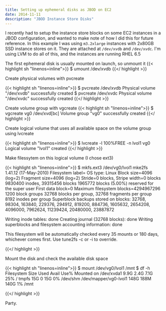 ```yaml
---
title: Setting up ephemeral disks as JBOD on EC2
date: 2014-11-11
description: "JBOD Instance Store Disks"
---
```


I recently had to setup the instance store blocks on some EC2 instances in a JBOD configuration, and wanted to make note of how I did this for future reference. In this example I was using <code>m3.2xlarge</code> instances with 2x80GB SSD instance stores on it. They are attached at <code>/dev/xvdb</code> and <code>/dev/xvdc</code>. I'm using LVM to do all of this, and the instances are running RHEL 6.5 

The first ephemeral disk is usually mounted on launch, so unmount it
{{< highlight sh "linenos=inline">}}
$ umount /dev/xvdb
{{</ highlight >}}
<!--more-->

Create physical volumes with pvcreate

{{< highlight sh "linenos=inline">}}
$ pvcreate /dev/xvdb
  Physical volume "/dev/xvdb" successfully created
$ pvcreate /dev/xvdc
  Physical volume "/dev/xvdc" successfully created
{{</ highlight >}}

Create volume group with vgcreate 
{{< highlight sh "linenos=inline">}}
$ vgcreate vg0 /dev/xvd[bc]
  Volume group "vg0" successfully created
{{</ highlight >}}

Create logical volume that uses all available space on the volume group using lvcreate

{{< highlight sh "linenos=inline">}}
$ lvcreate -l 100%FREE -n lvol1 vg0
  Logical volume "lvol1" created
{{</ highlight >}}

Make filessytem on this logical volume (I chose ext3)

{{< highlight sh "linenos=inline">}}
$ mkfs.ext3 /dev/vg0/lvol1
mke2fs 1.41.12 (17-May-2010)
Filesystem label=
OS type: Linux
Block size=4096 (log=2)
Fragment size=4096 (log=2)
Stride=0 blocks, Stripe width=0 blocks
9830400 inodes, 39315456 blocks
1965772 blocks (5.00%) reserved for the super user
First data block=0
Maximum filesystem blocks=4294967296
1200 block groups
32768 blocks per group, 32768 fragments per group
8192 inodes per group
Superblock backups stored on blocks:
	32768, 98304, 163840, 229376, 294912, 819200, 884736, 1605632, 2654208,
	4096000, 7962624, 11239424, 20480000, 23887872

Writing inode tables: done
Creating journal (32768 blocks): done
Writing superblocks and filesystem accounting information: done

This filesystem will be automatically checked every 35 mounts or
180 days, whichever comes first.  Use tune2fs -c or -i to override.

{{</ highlight >}}

Mount the disk and check the available disk space

{{< highlight sh "linenos=inline">}}
$ mount /dev/vg0/lvol1 /mnt
$ df -h
Filesystem            Size  Used Avail Use% Mounted on
/dev/xvda1            9.9G  2.4G  7.1G  25% /
tmpfs                  15G     0   15G   0% /dev/shm
/dev/mapper/vg0-lvol1
                      148G  188M  140G   1% /mnt

{{</ highlight >}}

Party.
